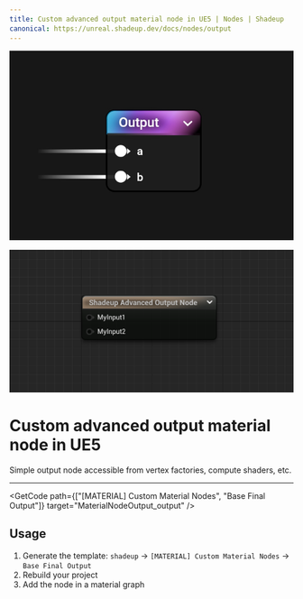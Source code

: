 ```yaml
---
title: Custom advanced output material node in UE5 | Nodes | Shadeup
canonical: https://unreal.shadeup.dev/docs/nodes/output
---
```


<script>
	import GetCode from "@/get-code.svelte";
</script>

![Material graph node](img/nodes/nodes-output.jpg)

![Unreal material expression](img/nodes/nodes-output-shot.png)

<div style="display: none;">

#### Advanced output node

</div>

# Custom advanced output material node in UE5

Simple output node accessible from vertex factories, compute shaders, etc.

---

<GetCode path={["[MATERIAL] Custom Material Nodes", "Base Final Output"]} target="MaterialNodeOutput_output" />

## Usage

1. Generate the template: `shadeup` -> `[MATERIAL] Custom Material Nodes` -> `Base Final Output`
2. Rebuild your project
3. Add the node in a material graph
